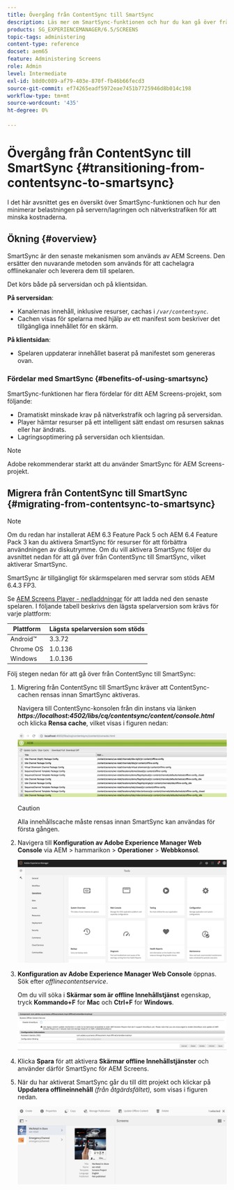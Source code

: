 ```yaml
---
title: Övergång från ContentSync till SmartSync
description: Läs mer om SmartSync-funktionen och hur du kan gå över från ContentSync till SmartSync.
products: SG_EXPERIENCEMANAGER/6.5/SCREENS
topic-tags: administering
content-type: reference
docset: aem65
feature: Administering Screens
role: Admin
level: Intermediate
exl-id: b8d0c089-af79-403e-870f-fb46b66fecd3
source-git-commit: ef74265eadf5972eae7451b7725946d8b014c198
workflow-type: tm+mt
source-wordcount: '435'
ht-degree: 0%

---
```


# Övergång från ContentSync till SmartSync {#transitioning-from-contentsync-to-smartsync}

I det här avsnittet ges en översikt över SmartSync-funktionen och hur den minimerar belastningen på servern/lagringen och nätverkstrafiken för att minska kostnaderna.

## Ökning {#overview}

SmartSync är den senaste mekanismen som används av AEM Screens. Den ersätter den nuvarande metoden som används för att cachelagra offlinekanaler och leverera dem till spelaren.

Det körs både på serversidan och på klientsidan.

**På serversidan**:

* Kanalernas innehåll, inklusive resurser, cachas i *`/var/contentsync`*.
* Cachen visas för spelarna med hjälp av ett manifest som beskriver det tillgängliga innehållet för en skärm.

**På klientsidan**:

* Spelaren uppdaterar innehållet baserat på manifestet som genereras ovan.

### Fördelar med SmartSync {#benefits-of-using-smartsync}

SmartSync-funktionen har flera fördelar för ditt AEM Screens-projekt, som följande:

* Dramatiskt minskade krav på nätverkstrafik och lagring på serversidan.
* Player hämtar resurser på ett intelligent sätt endast om resursen saknas eller har ändrats.
* Lagringsoptimering på serversidan och klientsidan.

>[!NOTE]
>
>Adobe rekommenderar starkt att du använder SmartSync för AEM Screens-projekt.

## Migrera från ContentSync till SmartSync {#migrating-from-contentsync-to-smartsync}

>[!NOTE]
>
>Om du redan har installerat AEM 6.3 Feature Pack 5 och AEM 6.4 Feature Pack 3 kan du aktivera SmartSync för resurser för att förbättra användningen av diskutrymme. Om du vill aktivera SmartSync följer du avsnittet nedan för att gå över från ContentSync till SmartSync, vilket aktiverar SmartSync.
>
>SmartSync är tillgängligt för skärmspelaren med servrar som stöds AEM 6.4.3 FP3.
>
>Se [AEM Screens Player - nedladdningar](https://download.macromedia.com/screens/) för att ladda ned den senaste spelaren. I följande tabell beskrivs den lägsta spelarversion som krävs för varje plattform:

| **Plattform** | **Lägsta spelarversion som stöds** |
|---|---|
| Android™ | 3.3.72 |
| Chrome OS | 1.0.136 |
| Windows | 1.0.136 |

Följ stegen nedan för att gå över från ContentSync till SmartSync:

1. Migrering från ContentSync till SmartSync kräver att ContentSync-cachen rensas innan SmartSync aktiveras.

   Navigera till ContentSync-konsolen från din instans via länken ***https://localhost:4502/libs/cq/contentsync/content/console.html*** och klicka **Rensa cache**, vilket visas i figuren nedan:

   ![clear_contesync_cache](assets/clear_contesync_cache.png)

   >[!CAUTION]
   >
   >Alla innehållscache måste rensas innan SmartSync kan användas för första gången.

1. Navigera till **Konfiguration av Adobe Experience Manager Web Console** via AEM > hammarikon > **Operationer** > **Webbkonsol**.

   ![screen_shot_2019-02-11at15339pm](assets/screen_shot_2019-02-11at15339pm.png)

1. **Konfiguration av Adobe Experience Manager Web Console** öppnas. Sök efter *offlinecontentservice*.

   Om du vill söka i **Skärmar som är offline Innehållstjänst** egenskap, tryck **Kommando+F** for **Mac** och **Ctrl+F** for **Windows**.

   ![screen_shot_2019-02-19at22643pm](assets/screen_shot_2019-02-19at22643pm.png)

1. Klicka **Spara** för att aktivera **Skärmar offline Innehållstjänster** och använder därför SmartSync för AEM Screens.
1. När du har aktiverat SmartSync går du till ditt projekt och klickar på **Uppdatera offlineinnehåll** *(från åtgärdsfältet),* som visas i figuren nedan.

   ![screen_shot_2019-02-25at102605am](assets/screen_shot_2019-02-25at102605am.png)
